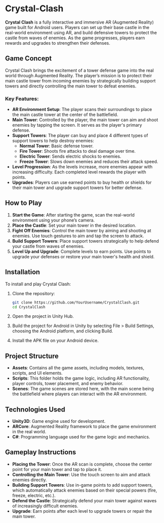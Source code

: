 # Crystal-Clash

**Crystal Clash** is a fully interactive and immersive AR (Augmented Reality) game built for Android users. Players can set up their base castle in the real-world environment using AR, and build defensive towers to protect the castle from waves of enemies. As the game progresses, players earn rewards and upgrades to strengthen their defenses.

## Game Concept

Crystal Clash brings the excitement of a tower defense game into the real world through Augmented Reality. The player’s mission is to protect their main castle tower from incoming enemies by strategically building support towers and directly controlling the main tower to defeat enemies.

### Key Features:

- **AR Environment Setup**: The player scans their surroundings to place the main castle tower at the center of the battlefield.
- **Main Tower**: Controlled by the player, the main tower can aim and shoot enemies by tapping the screen. It serves as the player's primary defense.
- **Support Towers**: The player can buy and place 4 different types of support towers to help destroy enemies:
  - **Normal Tower**: Basic defense tower.
  - **Fire Tower**: Shoots fire attacks to deal damage over time.
  - **Electric Tower**: Sends electric shocks to enemies.
  - **Freeze Tower**: Slows down enemies and reduces their attack speed.
- **Level Progression**: As the levels increase, more enemies appear with increasing difficulty. Each completed level rewards the player with points.
- **Upgrades**: Players can use earned points to buy health or shields for their main tower and upgrade support towers for better defense.

## How to Play

1. **Start the Game**: After starting the game, scan the real-world environment using your phone’s camera.
2. **Place the Castle**: Set your main tower in the desired location.
3. **Fight Off Enemies**: Control the main tower by aiming and shooting at enemies. Use touch gestures to aim and tap the screen to attack.
4. **Build Support Towers**: Place support towers strategically to help defend your castle from waves of enemies.
5. **Level Up and Upgrade**: Complete levels to earn points. Use points to upgrade your defenses or restore your main tower's health and shield.

## Installation

To install and play Crystal Clash:

1. Clone the repository:
   ```bash
   git clone https://github.com/YourUsername/CrystalClash.git
   cd CrystalClash

2. Open the project in Unity Hub.

3. Build the project for Android in Unity by selecting File > Build Settings, choosing the Android platform, and clicking Build.

4. Install the APK file on your Android device.


## Project Structure

- **Assets**: Contains all the game assets, including models, textures, scripts, and UI elements.
- **Scripts**: This folder holds the game logic, including AR functionality, player controls, tower placement, and enemy behavior.
- **Scenes**: The game scenes are stored here, with the main scene being the battlefield where players can interact with the AR environment.

## Technologies Used

- **Unity3D**: Game engine used for development.
- **ARCore**: Augmented Reality framework to place the game environment in the real world.
- **C#**: Programming language used for the game logic and mechanics.

## Gameplay Instructions

- **Placing the Tower**: Once the AR scan is complete, choose the center point for your main tower and tap to place it.
- **Controlling the Main Tower**: Use the touch screen to aim and attack enemies directly.
- **Building Support Towers**: Use in-game points to add support towers, which automatically attack enemies based on their special powers (fire, freeze, electric, etc.).
- **Defend the Castle**: Strategically defend your main tower against waves of increasingly difficult enemies.
- **Upgrade**: Earn points after each level to upgrade towers or repair the main tower.



